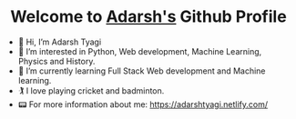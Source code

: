 <h1 align="center">Welcome to <a href="https://adarshtyagi.netlify.com">Adarsh's</a> Github Profile</h1>

- 👋 Hi, I’m Adarsh Tyagi
- 👀 I’m interested in Python, Web development, Machine Learning, Physics and History.
- 🌱 I’m currently learning Full Stack Web development and Machine learning.
- :golfing: I love playing cricket and badminton.
- :pager: For more information about me: https://adarshtyagi.netlify.com/

<!---
adarsh-tyagi/adarsh-tyagi is a ✨ special ✨ repository because its `README.md` (this file) appears on your GitHub profile.
You can click the Preview link to take a look at your changes.
--->
